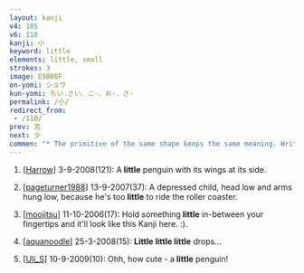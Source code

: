```yaml
---
layout: kanji
v4: 105
v6: 110
kanji: 小
keyword: little
elements: little, small
strokes: 3
image: E5B08F
on-yomi: ショウ
kun-yomi: ちい.さい、こ-、お-、さ-
permalink: /小/
redirect_from:
 - /110/
prev: 克
next: 少
commen: "* The primitive of the same shape keeps the same meaning. Written above a horizontal line, its form is slightly altered, the last two strokes turning inwards."
---
```


1) [<a href="http://kanji.koohii.com/profile/Harrow">Harrow</a>] 3-9-2008(121): A<strong> little</strong> penguin with its wings at its side.

2) [<a href="http://kanji.koohii.com/profile/pageturner1988">pageturner1988</a>] 13-9-2007(37): A depressed child, head low and arms hung low, because he&#039;s too<strong> little</strong> to ride the roller coaster.

3) [<a href="http://kanji.koohii.com/profile/moojitsu">moojitsu</a>] 11-10-2006(17): Hold something<strong> little</strong> in-between your fingertips and it&#039;ll look like this Kanji here. :).

4) [<a href="http://kanji.koohii.com/profile/aquanoodle">aquanoodle</a>] 25-3-2008(15): <strong>Little</strong><strong> little</strong><strong> little</strong> drops...

5) [<a href="http://kanji.koohii.com/profile/Uli_S">Uli_S</a>] 10-9-2009(10): Ohh, how cute - a<strong> little</strong> penguin!

